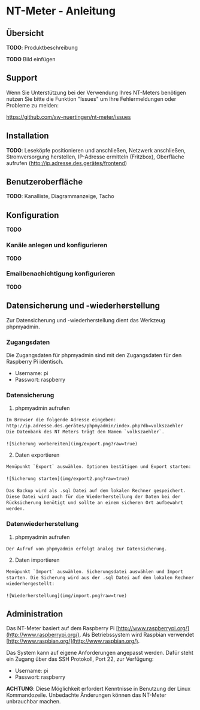 # NT-Meter - Anleitung

## Übersicht

**TODO**: Produktbeschreibung

**TODO** Bild einfügen


## Support

Wenn Sie Unterstützung bei der Verwendung Ihres NT-Meters benötigen nutzen Sie bitte die Funktion "Issues" um Ihre Fehlermeldungen oder Probleme zu melden:

https://github.com/sw-nuertingen/nt-meter/issues


## Installation

**TODO**: Leseköpfe positionieren und anschließen, Netzwerk anschließen, Stromversorgung herstellen, IP-Adresse ermitteln (Fritzbox), Oberfläche aufrufen (http://ip.adresse.des.gerätes/frontend)


## Benutzeroberfläche

**TODO**: Kanalliste, Diagrammanzeige, Tacho


## Konfiguration

**TODO**

### Kanäle anlegen und konfigurieren

**TODO**

### Emailbenachichtigung konfigurieren

**TODO**


## Datensicherung und -wiederherstellung

Zur Datensicherung und -wiederherstellung dient das Werkzeug phpmyadmin.

### Zugangsdaten

Die Zugangsdaten für phpmyadmin sind mit den Zugangsdaten für den Raspberry Pi identisch.

  - Username: pi
  - Passwort: raspberry

### Datensicherung

  1. phpmyadmin aufrufen

    Im Browser die folgende Adresse eingeben: http://ip.adresse.des.gerätes/phpmyadmin/index.php?db=volkszaehler
    Die Datenbank des NT Meters trägt den Namen `volkszaehler`.

    ![Sicherung vorbereiten](img/export.png?raw=true)

  2. Daten exportieren

    Menüpunkt `Export` auswählen. Optionen bestätigen und Export starten:

    ![Sicherung starten](img/export2.png?raw=true)

    Das Backup wird als .sql Datei auf dem lokalen Rechner gespeichert. Diese Datei wird auch für die Wiederherstellung der Daten bei der Rücksicherung benötigt und sollte an einem sicheren Ort aufbewahrt werden.

### Datenwiederherstellung

  1. phpmyadmin aufrufen

    Der Aufruf von phpmyadmin erfolgt analog zur Datensicherung.

  2. Daten importieren

	Menüpunkt `Import` auswählen. Sicherungsdatei auswählen und Import starten. Die Sicherung wird aus der .sql Datei auf dem lokalen Rechner wiederhergestellt:

	![Wiederherstellung](img/import.png?raw=true)


## Administration

Das NT-Meter basiert auf dem Raspberry Pi [http://www.raspberrypi.org/](http://www.raspberrypi.org/). Als Betriebssystem wird Raspbian verwendet [http://www.raspbian.org/](http://www.raspbian.org/).

Das System kann auf eigene Anforderungen angepasst werden. Dafür steht ein Zugang über das SSH Protokoll, Port 22, zur Verfügung:

  - Username: pi
  - Passwort: raspberry

**ACHTUNG**: Diese Möglichkeit erfordert Kenntnisse in Benutzung der Linux Kommandozeile. Unbedachte Änderungen können das NT-Meter unbrauchbar machen.
